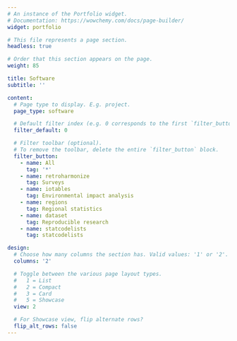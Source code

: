 ```yaml
---
# An instance of the Portfolio widget.
# Documentation: https://wowchemy.com/docs/page-builder/
widget: portfolio

# This file represents a page section.
headless: true

# Order that this section appears on the page.
weight: 85

title: Software
subtitle: ''

content:
  # Page type to display. E.g. project.
  page_type: software

  # Default filter index (e.g. 0 corresponds to the first `filter_button` instance below).
  filter_default: 0

  # Filter toolbar (optional).
  # To remove the toolbar, delete the entire `filter_button` block.
  filter_button:
    - name: All
      tag: '*'
    - name: retroharmonize
      tag: Surveys
    - name: iotables 
      tag: Environmental impact analysis
    - name: regions
      tag: Regional statistics
    - name: dataset
      tag: Reproducible research
    - name: statcodelists
      tag: statcodelists

design:
  # Choose how many columns the section has. Valid values: '1' or '2'.
  columns: '2'

  # Toggle between the various page layout types.
  #   1 = List
  #   2 = Compact
  #   3 = Card
  #   5 = Showcase
  view: 2

  # For Showcase view, flip alternate rows?
  flip_alt_rows: false
---
```

